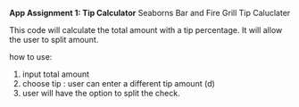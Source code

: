 **App Assignment 1: Tip Calculator** 
Seaborns Bar and Fire Grill Tip Caluclater

This code will calculate the total amount with a tip percentage. It will allow the user to split amount. 

how to use:
 
1. input total amount
2. choose tip : user can enter a different tip amount (d)
3. user will have the option to split the check.

